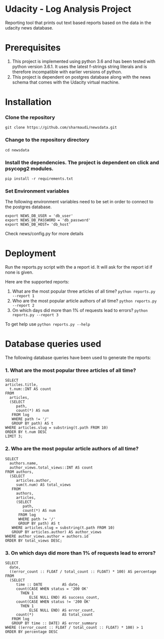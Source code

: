 # Udacity - Log Analysis Project
Reporting tool that prints out text based reports based on the data in the udacity news database.

# Prerequisites
1. This project is implemented using python 3.6 and has been tested with python version 3.6.1. It uses the latest f-strings string literals and is therefore incompatible with earlier versions of python.
2. This project is dependent on postgres database along with the news schema that comes with the Udacity virtual machine.

# Installation

### Clone the repository
```
git clone https://github.com/sharmaudi/newsdata.git
```
### Change to the repository directory
```
cd newsdata
```
### Install the dependencies. The project is dependent on click and psycopg2 modules.
```
pip install -r requirements.txt
```
### Set Environment variables
The following environment variables need to be set in order to connect to the postgres database.
```
export NEWS_DB_USER = 'db_user'
export NEWS_DB_PASSWORD = 'db_password'
export NEWS_DB_HOST= 'db_host'
```
Check news/config.py for more details

# Deployment
Run the reports.py script with the a report id. It will ask for the report id if none is given.

Here are the supported reports:

1. What are the most popular three articles of all time?
   `python reports.py --report 1`
2. Who are the most popular article authors of all time?
   `python reports.py --report 2`
3. On which days did more than 1% of requests lead to errors?
   `python reports.py --report 3`

To get help use `python reports.py --help`

# Database queries used
The following database queries have been used to generate the reports:
### 1. What are the most popular three articles of all time?

```
SELECT
articles.title,
  t.num::INT AS count
FROM
  articles,
  (SELECT
     path,
     count(*) AS num
   FROM log
   WHERE path != '/'
   GROUP BY path) AS t
WHERE articles.slug = substring(t.path FROM 10)
ORDER BY t.num DESC
LIMIT 3;
```

### 2. Who are the most popular article authors of all time?
```
SELECT
  authors.name,
  author_views.total_views::INT AS count
FROM authors,
  (SELECT
     articles.author,
     sum(t.num) AS total_views
   FROM
     authors,
     articles,
     (SELECT
        path,
        count(*) AS num
      FROM log
      WHERE path != '/'
      GROUP BY path) AS t
   WHERE articles.slug = substring(t.path FROM 10)
   GROUP BY articles.author) AS author_views
WHERE author_views.author = authors.id
ORDER BY total_views DESC;
```

### 3. On which days did more than 1% of requests lead to errors?
```
SELECT
  date,
  ((error_count :: FLOAT / total_count :: FLOAT) * 100) AS percentage
FROM
  (SELECT
     time :: DATE         AS date,
     count(CASE WHEN status = '200 OK'
       THEN 1
           ELSE NULL END) AS success_count,
     count(CASE WHEN status != '200 OK'
       THEN 1
           ELSE NULL END) AS error_count,
     count(*)             AS total_count
   FROM log
   GROUP BY time :: DATE) AS error_summary
WHERE ((error_count :: FLOAT / total_count :: FLOAT) * 100) > 1
ORDER BY percentage DESC
```